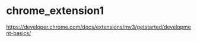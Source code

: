 # chrome_extension1

https://developer.chrome.com/docs/extensions/mv3/getstarted/development-basics/